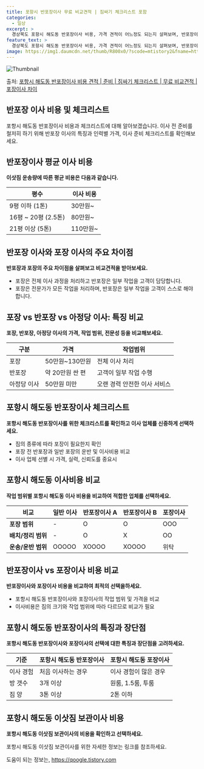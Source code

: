 ```yaml
---
title: 포항시 반포장이사 무료 비교견적 | 짐싸기 체크리스트 포함
categories:
  - 일상
excerpt: >
  경상북도 포항시 해도동 반포장이사 비용, 가격 견적이 어느정도 되는지 살펴보며, 반포장이사를 준비함에 있어 짐싸기 준비 체크리스트가 무엇인지 보겠습니다. 마지막으로 포장이사와 차이점을 통해 무료 비교견적으로 어떤 것이 더 합리적인 선택인지 공유 드립니다.포항시 해도동 포장이사 견적 샘플 보기 👈 클릭포항시 해도동 포장이사 가격 살펴보기 👈 클릭포항시 해도동 반포장이사 평균 이사 비용평수포항시 해도동 평균 이사 비용원룸 이사9평 이하 (1톤)30만원~투룸/쓰리룸 이사16평 ~ 20평 (2.5톤)80만원~쓰리룸 이사21평 (5톤) ~110만원~우리집 무료 이사견적 받기 👈 클릭포장 vs 반포장: 주요 차이점포장은 전체 이사 과정을 맡아 처리하며,  반포장은 일부 작업을 고객이 담당하는 서비스입니다.포장..
feature_text: >
  경상북도 포항시 해도동 반포장이사 비용, 가격 견적이 어느정도 되는지 살펴보며, 반포장이사를 준비함에 있어 짐싸기 준비 체크리스트가 무엇인지 보겠습니다. 마지막으로 포장이사와 차이점을 통해 무료 비교견적으로 어떤 것이 더 합리적인 선택인지 공유 드립니다.포항시 해도동 포장이사 견적 샘플 보기 👈 클릭포항시 해도동 포장이사 가격 살펴보기 👈 클릭포항시 해도동 반포장이사 평균 이사 비용평수포항시 해도동 평균 이사 비용원룸 이사9평 이하 (1톤)30만원~투룸/쓰리룸 이사16평 ~ 20평 (2.5톤)80만원~쓰리룸 이사21평 (5톤) ~110만원~우리집 무료 이사견적 받기 👈 클릭포장 vs 반포장: 주요 차이점포장은 전체 이사 과정을 맡아 처리하며,  반포장은 일부 작업을 고객이 담당하는 서비스입니다.포장..
image: https://img1.daumcdn.net/thumb/R800x0/?scode=mtistory2&fname=https%3A%2F%2Fblog.kakaocdn.net%2Fdn%2FDSKbk%2FbtsHcUDL79Z%2F0FDXN74p6n9keqJGDgax9k%2Fimg.webp
---
```


![Thumbnail](https://img1.daumcdn.net/thumb/R800x0/?scode=mtistory2&fname=https%3A%2F%2Fblog.kakaocdn.net%2Fdn%2FDSKbk%2FbtsHcUDL79Z%2F0FDXN74p6n9keqJGDgax9k%2Fimg.webp)

<p>출처: <a href="https://qoogle.tistory.com/9496" rel="dofollow">포항시 해도동 반포장이사 비용 견적 | 준비 | 짐싸기 체크리스트 | 무료 비교견적 | 포장이사 차이</a> </p>

## 반포장 이사 비용 및 체크리스트

포항시 해도동 반포장이사 비용과 체크리스트에 대해 알아보겠습니다. 이사 전 준비를 철저히 하기 위해 반포장 이사의 특징과 인력별 가격, 이사
준비 체크리스트를 확인해보세요.

## **반포장이사 평균 이사 비용**

**이삿짐 운송량에 따른 평균 비용은 다음과 같습니다.**

**평수** | **이사 비용**  
---|---  
9평 이하 (1톤) | 30만원~  
16평 ~ 20평 (2.5톤) | 80만원~  
21평 이상 (5톤) | 110만원~  
  
## **반포장 이사와 포장 이사의 주요 차이점**

**반포장과 포장의 주요 차이점을 살펴보고 비교견적을 받아보세요.**

  * 포장은 전체 이사 과정을 처리하고 반포장은 일부 작업을 고객이 담당합니다.
  * 포장은 전문가가 모든 작업을 처리하며, 반포장은 일부 작업을 고객이 스스로 해야 합니다.

## **포장 vs 반포장 vs 아정당 이사: 특징 비교**

**포장, 반포장, 아정당 이사의 가격, 작업 범위, 전문성 등을 비교해보세요.**

**구분** | **가격** | **작업범위**  
---|---|---  
포장 | 50만원~130만원 | 전체 이사 처리  
반포장 | 약 20만원 싼 편 | 고객이 일부 작업 수행  
아정당 이사 | 50만원 미만 | 오랜 경력 안전한 이사 서비스  
  
## **포항시 해도동 반포장이사 체크리스트**

**포항시 해도동 반포장이사를 위한 체크리스트를 확인하고 이사 업체를 신중하게 선택하세요.**

  * 짐의 종류에 따라 포장이 필요한지 확인
  * 포장 전 반포장과 일반 포장의 운반 및 이사비용 비교
  * 이사 업체 선별 시 가격, 실력, 신뢰도를 중요시

## **포항시 해도동 이사비용 비교**

**작업 범위별 포항시 해도동 이사 비용을 비교하여 적합한 업체를 선택하세요.**

**비교** | **일반 이사** | **반포장이사 A** | **반포장이사 B** | **포장이사**  
---|---|---|---|---  
**포장 범위** | - | O | O | OOO  
**배치/정리 범위** | - | O | X | OO  
**운송/운반 범위** | OOOOO | XOOOO | XOOOO | 위탁  
  
## **반포장이사 vs 포장이사 비용 비교**

**반포장이사와 포장이사 비용을 비교하여 최적의 선택을하세요.**

  * 포항시 해도동 반포장이사와 포장이사의 작업 범위 및 가격을 비교
  * 이사비용은 짐의 크기와 작업 범위에 따라 다르므로 비교가 필요

## **포항시 해도동 반포장이사의 특징과 장단점**

**포항시 해도동 반포장이사와 포장이사의 선택에 대한 특징과 장단점을 고려하세요.**

**기준** | **포항시 해도동 반포장이사** | **포항시 해도동 포장이사**  
---|---|---  
이사 경험 | 처음 이사하는 경우 | 이사 경험이 많은 경우  
방 갯수 | 3개 이상 | 원룸, 1.5룸, 투룸  
짐 양 | 3톤 이상 | 2톤 이하  
  
## **포항시 해도동 이삿짐 보관이사 비용**

**포항시 해도동 이삿짐 보관이사의 비용을 확인하고 선택하세요.**

포항시 해도동 이삿짐 보관이사를 위한 자세한 정보는 링크를 참조하세요.



 

도움이 되는 정보는, <a href="https://qoogle.tistory.com" rel="dofollow">https://qoogle.tistory.com</a>


